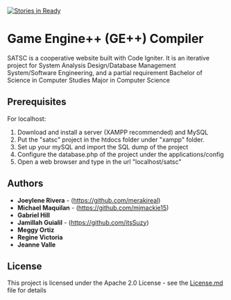 [![Stories in Ready](https://badge.waffle.io/plmXenogear/satsc.png?label=ready&title=Ready)](https://waffle.io/plmXenogear/satsc?utm_source=badge)
# Game Engine++ (GE++) Compiler

SATSC is a cooperative website built with Code Igniter. It is an iterative project for System Analysis Design/Database Management System/Software Engineering, and a partial requirement Bachelor of Science in Computer Studies Major in Computer Science

## Prerequisites

For localhost:
  1. Download and install a server (XAMPP recommended) and MySQL
  2. Put the "satsc" project in the htdocs folder under "xampp" folder.
  3. Set up your mySQL and import the SQL dump of the project
  4. Configure the database.php of the project under the applications/config
  5. Open a web browser and type in the url "localhost/satsc"

## Authors

* **Joeylene Rivera** - (https://github.com/merakireal)
* **Michael Maquilan** - (https://github.com/mjmackie15)
* **Gabriel Hill**
* **Jamillah Guialil** - (https://github.com/itsSuzy)
* **Meggy Ortiz**
* **Regine Victoria**
* **Jeanne Valle**

## License

This project is licensed under the Apache 2.0 License - see the [License.md](LICENSE.md) file for details
